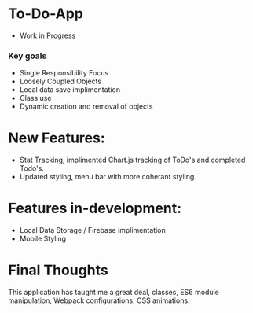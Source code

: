 # To-Do-App
* Work in Progress
### Key goals 
* Single Responsibility Focus
* Loosely Coupled Objects
* Local data save implimentation 
* Class use 
* Dynamic creation and removal of objects

# New Features:
* Stat Tracking, implimented Chart.js tracking of ToDo's and completed Todo's.
* Updated styling, menu bar with more coherant styling.

# Features in-development:

* Local Data Storage / Firebase implimentation
* Mobile Styling

# Final Thoughts
This application has taught me a great deal, classes, ES6 module manipulation, Webpack configurations, CSS animations.



